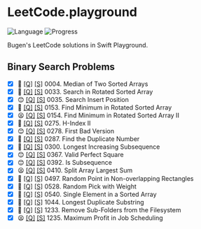 # LeetCode.playground
![Language](https://img.shields.io/badge/Language-Swift%205.3-orange.svg)
![Progress](https://img.shields.io/badge/Count-18-orange.svg)

Bugen's LeetCode solutions in Swift Playground.
## Binary Search Problems
- [X] 🔞 [[Q]](https://leetcode.com/problems/median-of-two-sorted-arrays/) [[S]](.././LeetCode.playground/Pages/4-Median%20of%20Two%20Sorted%20Arrays.xcplaygroundpage/Contents.swift) 0004. Median of Two Sorted Arrays 
- [X] 🤨 [[Q]](https://leetcode.com/problems/search-in-rotated-sorted-array/) [[S]](.././LeetCode.playground/Pages/33.%20Search%20in%20Rotated%20Sorted%20Array.xcplaygroundpage/Contents.swift) 0033. Search in Rotated Sorted Array 
- [X] 😊 [[Q]](https://leetcode.com/problems/search-insert-position/) [[S]](.././LeetCode.playground/Pages/35.%20Search%20Insert%20Position.xcplaygroundpage/Contents.swift) 0035. Search Insert Position 
- [X] 🤨 [[Q]](https://leetcode.com/problems/find-minimum-in-rotated-sorted-array/) [[S]](.././LeetCode.playground/Pages/153.%20Find%20Minimum%20in%20Rotated%20Sorted%20Array.xcplaygroundpage/Contents.swift) 0153. Find Minimum in Rotated Sorted Array 
- [X] 😫 [[Q]](https://leetcode.com/problems/find-minimum-in-rotated-sorted-array-ii/) [[S]](.././LeetCode.playground/Pages/154.%20Find%20Minimum%20in%20Rotated%20Sorted%20Array%20II.xcplaygroundpage/Contents.swift) 0154. Find Minimum in Rotated Sorted Array II 
- [X] 🤨 [[Q]](https://leetcode.com/problems/h-index-ii/) [[S]](.././LeetCode.playground/Pages/275.%20H-Index%20II.xcplaygroundpage/Contents.swift) 0275. H-Index II 
- [X] 😊 [[Q]](https://leetcode.com/problems/first-bad-version/) [[S]](.././LeetCode.playground/Pages/278-First%20Bad%20Version.xcplaygroundpage/Contents.swift) 0278. First Bad Version 
- [X] 🤨 [[Q]](https://leetcode.com/problems/find-the-duplicate-number/) [[S]](.././LeetCode.playground/Pages/287.%20Find%20the%20Duplicate%20Number.xcplaygroundpage/Contents.swift) 0287. Find the Duplicate Number 
- [X] 🔞 [[Q]](https://leetcode.com/problems/longest-increasing-subsequence/) [[S]](.././LeetCode.playground/Pages/300.%20Longest%20Increasing%20Subsequence.xcplaygroundpage/Contents.swift) 0300. Longest Increasing Subsequence 
- [X] 😊 [[Q]](https://leetcode.com/problems/valid-perfect-square/) [[S]](.././LeetCode.playground/Pages/367-Valid%20Perfect%20Square.xcplaygroundpage/Contents.swift) 0367. Valid Perfect Square 
- [X] 😊 [[Q]](https://leetcode.com/problems/is-subsequence/) [[S]](.././LeetCode.playground/Pages/392.%20Is%20Subsequence.xcplaygroundpage/Contents.swift) 0392. Is Subsequence 
- [X] 😫 [[Q]](https://leetcode.com/problems/split-array-largest-sum/) [[S]](.././LeetCode.playground/Pages/410.%20Split%20Array%20Largest%20Sum.xcplaygroundpage/Contents.swift) 0410. Split Array Largest Sum 
- [X] 🤨 [[Q]](https://leetcode.com/problems/random-point-in-non-overlapping-rectangles/) [[S]](.././LeetCode.playground/Pages/497.%20Random%20Point%20in%20Non-overlapping%20Rectangles.xcplaygroundpage/Contents.swift) 0497. Random Point in Non-overlapping Rectangles 
- [X] 🤨 [[Q]](https://leetcode.com/problems/random-pick-with-weight/) [[S]](.././LeetCode.playground/Pages/528-Random%20Pick%20with%20Weight.xcplaygroundpage/Contents.swift) 0528. Random Pick with Weight 
- [X] 🤨 [[Q]](https://leetcode.com/problems/single-element-in-a-sorted-array/) [[S]](.././LeetCode.playground/Pages/540-Single%20Element%20in%20a%20Sorted%20Array.xcplaygroundpage/Contents.swift) 0540. Single Element in a Sorted Array 
- [X] 🤬 [[Q]](https://leetcode.com/problems/longest-duplicate-substring/) [[S]](.././LeetCode.playground/Pages/1044.%20Longest%20Duplicate%20Substring.xcplaygroundpage/Contents.swift) 1044. Longest Duplicate Substring 
- [X] 🤨 [[Q]](https://leetcode.com/problems/remove-sub-folders-from-the-filesystem/) [[S]](.././LeetCode.playground/Pages/1233.%20Remove%20Sub-Folders%20from%20the%20Filesystem.xcplaygroundpage/Contents.swift) 1233. Remove Sub-Folders from the Filesystem 
- [X] 😫 [[Q]](https://leetcode.com/problems/maximum-profit-in-job-scheduling/) [[S]](.././LeetCode.playground/Pages/1235.%20Maximum%20Profit%20in%20Job%20Scheduling.xcplaygroundpage/Contents.swift) 1235. Maximum Profit in Job Scheduling 
